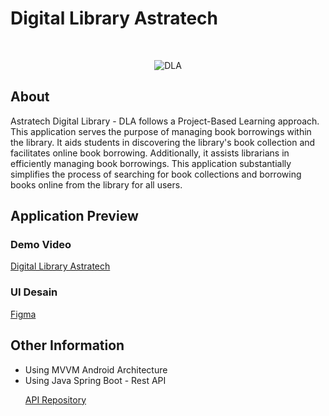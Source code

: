 # Digital Library Astratech
</br>
<p align="center"> <img src="https://github.com/R-04-maker/DLA/assets/72561531/c2c28651-e624-4a40-8ed3-b69c23fc97fd" alt="DLA" /> </p>

## About
Astratech Digital Library - DLA follows a Project-Based Learning approach. This application serves the purpose of managing book borrowings within the library. It aids students in discovering the library's book collection and facilitates online book borrowing. Additionally, it assists librarians in efficiently managing book borrowings. This application substantially simplifies the process of searching for book collections and borrowing books online from the library for all users.

## Application Preview

### Demo Video
<p align="left"> <a href="https://drive.google.com/file/d/1J91_qAcPx3efEezDv9czkd2qBxUO7v-O/view">Digital Library Astratech</a> </p>

### UI Desain
<p align="left"> <a href="https://www.figma.com/file/410NvlIBOfcr2Mk6ICMEML/Astratech-Digital-Library?type=design&node-id=2244%3A1442&mode=design&t=QR2NQ1Z6JPoXDPPb-1">Figma</a> </p>

## Other Information
- Using MVVM Android Architecture
- Using Java Spring Boot - Rest API
         <p align="left"> <a href="https://github.com/R-04-maker/DLA_api">API Repository</a> </p>
